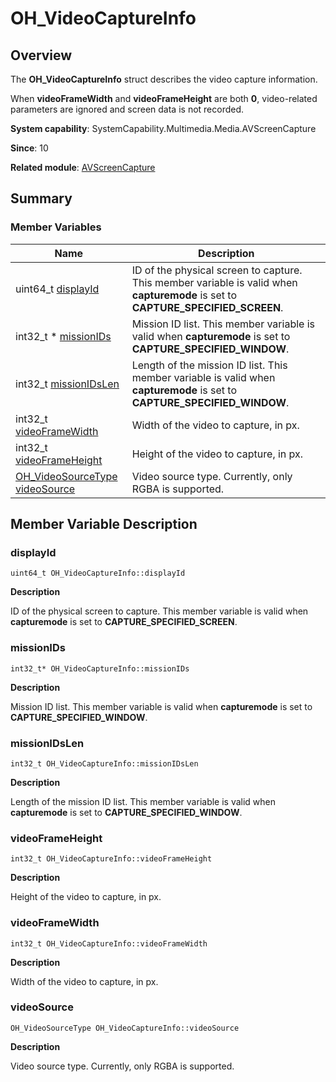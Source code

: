 # OH_VideoCaptureInfo


## Overview

The **OH_VideoCaptureInfo** struct describes the video capture information.

When **videoFrameWidth** and **videoFrameHeight** are both **0**, video-related parameters are ignored and screen data is not recorded.

**System capability**: SystemCapability.Multimedia.Media.AVScreenCapture

**Since**: 10

**Related module**: [AVScreenCapture](_a_v_screen_capture.md)


## Summary


### Member Variables

| Name| Description| 
| -------- | -------- |
| uint64_t [displayId](#displayid) | ID of the physical screen to capture. This member variable is valid when **capturemode** is set to **CAPTURE_SPECIFIED_SCREEN**.| 
| int32_t \* [missionIDs](#missionids) | Mission ID list. This member variable is valid when **capturemode** is set to **CAPTURE_SPECIFIED_WINDOW**.| 
| int32_t [missionIDsLen](#missionidslen) | Length of the mission ID list. This member variable is valid when **capturemode** is set to **CAPTURE_SPECIFIED_WINDOW**.| 
| int32_t [videoFrameWidth](#videoframewidth) | Width of the video to capture, in px.| 
| int32_t [videoFrameHeight](#videoframeheight) | Height of the video to capture, in px.| 
| [OH_VideoSourceType](_a_v_screen_capture.md#oh_videosourcetype) [videoSource](#videosource) | Video source type. Currently, only RGBA is supported.| 


## Member Variable Description


### displayId

```
uint64_t OH_VideoCaptureInfo::displayId
```

**Description**

ID of the physical screen to capture. This member variable is valid when **capturemode** is set to **CAPTURE_SPECIFIED_SCREEN**.


### missionIDs

```
int32_t* OH_VideoCaptureInfo::missionIDs
```

**Description**

Mission ID list. This member variable is valid when **capturemode** is set to **CAPTURE_SPECIFIED_WINDOW**.


### missionIDsLen

```
int32_t OH_VideoCaptureInfo::missionIDsLen
```

**Description**

Length of the mission ID list. This member variable is valid when **capturemode** is set to **CAPTURE_SPECIFIED_WINDOW**.


### videoFrameHeight

```
int32_t OH_VideoCaptureInfo::videoFrameHeight
```

**Description**

Height of the video to capture, in px.


### videoFrameWidth

```
int32_t OH_VideoCaptureInfo::videoFrameWidth
```

**Description**

Width of the video to capture, in px.


### videoSource

```
OH_VideoSourceType OH_VideoCaptureInfo::videoSource
```

**Description**

Video source type. Currently, only RGBA is supported.
